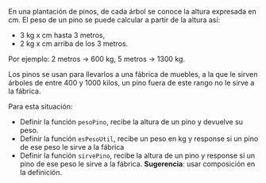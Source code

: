 En una plantación de pinos, de cada árbol se conoce la altura expresada en cm. El peso de un pino se puede calcular a partir de la altura así:
* 3 kg x cm hasta 3 metros,
* 2 kg x cm arriba de los 3 metros.

Por ejemplo: 2 metros -> 600 kg, 5 metros -> 1300 kg.

Los pinos se usan para llevarlos a una fábrica de muebles, a la que le sirven árboles de entre 400 y 1000 kilos, un pino fuera de este rango no le sirve a la fábrica.

Para esta situación:
* Definir la función ```pesoPino```, recibe la altura de un pino y devuelve su peso.
* Definir la función ```esPesoUtil```, recibe un peso en kg y response si un pino de ese peso le sirve a la fábrica
* Definir la función ```sirvePino```, recibe la altura de un pino y response si un pino de ese peso le sirve a la fábrica. **Sugerencia**: usar composición en la definición.